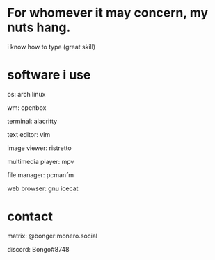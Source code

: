 # For whomever it may concern, my nuts hang.

i know how to type (great skill)

# software i use

os: arch linux

wm: openbox

terminal: alacritty

text editor: vim

image viewer: ristretto

multimedia player: mpv

file manager: pcmanfm

web browser: gnu icecat

# contact
matrix: @bonger:monero.social

discord: Bongo#8748

